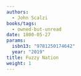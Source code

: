 ```yaml
---
authors:
  - John Scalzi
books/tags:
  - owned-but-unread
date: 1800-05-27
params:
  isbn13: "9781250174642"
  year: "2019"
title: Fuzzy Nation
weight: 1
---
```


<!--more-->
